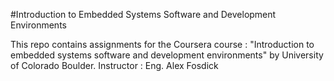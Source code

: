 #Introduction to Embedded Systems Software and Development Environments

This repo contains assignments for the Coursera course : "Introduction to embedded systems software and development environments" by University of Colorado Boulder. 
Instructor : Eng. Alex Fosdick